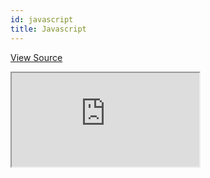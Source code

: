 ```yaml
---
id: javascript
title: Javascript
---
```


[View Source](https://github.com/pankod/refine/tree/master/examples/javascript)

<iframe src="https://codesandbox.io/embed/javascript-example-t0ji4?autoresize=1&fontsize=14&theme=dark&view=preview"
    style={{width: "100%", height:"80vh", border: "0px", borderRadius: "8px", overflow:"hidden"}}
    title="javascript-example"
    allow="accelerometer; ambient-light-sensor; camera; encrypted-media; geolocation; gyroscope; hid; microphone; midi; payment; usb; vr; xr-spatial-tracking"
    sandbox="allow-forms allow-modals allow-popups allow-presentation allow-same-origin allow-scripts"
></iframe>